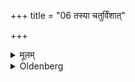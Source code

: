 +++
title = "06 तस्या चतुर्विंशात्"

+++

<details><summary>मूलम्</summary>

तस्या चतुर्विंशात् ६
</details>

<details><summary>Oldenberg</summary>

6. For him (the time has not passed) until the twenty-fourth.
</details>
